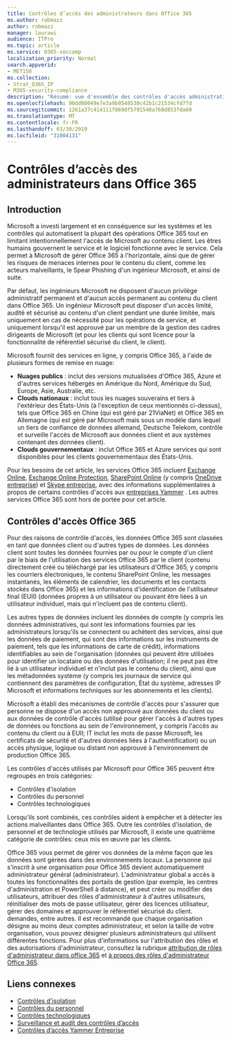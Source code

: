 ```yaml
---
title: Contrôles d’accès des administrateurs dans Office 365
ms.author: robmazz
author: robmazz
manager: laurawi
audience: ITPro
ms.topic: article
ms.service: O365-seccomp
localization_priority: Normal
search.appverid:
- MET150
ms.collection:
- Strat_O365_IP
- M365-security-compliance
description: "Résumé: vue d'ensemble des contrôles d'accès administratif et de la catégorisation des données d'Office 365."
ms.openlocfilehash: 90dd00049e7e3a9b9548530c42b1c21534cfd7fd
ms.sourcegitcommit: 1261a37c414111f869df5791548a768d853fda60
ms.translationtype: MT
ms.contentlocale: fr-FR
ms.lasthandoff: 03/30/2019
ms.locfileid: "31004131"
---
```

# <a name="administrative-access-controls-in-office-365"></a>Contrôles d’accès des administrateurs dans Office 365 

## <a name="introduction"></a>Introduction
Microsoft a investi largement et en conséquence sur les systèmes et les contrôles qui automatisent la plupart des opérations Office 365 tout en limitant intentionnellement l'accès de Microsoft au contenu client. Les êtres humains gouvernent le service et le logiciel fonctionne avec le service. Cela permet à Microsoft de gérer Office 365 à l'horizontale, ainsi que de gérer les risques de menaces internes pour le contenu du client, comme les acteurs malveillants, le Spear Phishing d'un ingénieur Microsoft, et ainsi de suite.

Par défaut, les ingénieurs Microsoft ne disposent d'aucun privilège administratif permanent et d'aucun accès permanent au contenu du client dans Office 365. Un ingénieur Microsoft peut disposer d'un accès limité, audité et sécurisé au contenu d'un client pendant une durée limitée, mais uniquement en cas de nécessité pour les opérations de service, et uniquement lorsqu'il est approuvé par un membre de la gestion des cadres dirigeants de Microsoft (et pour les clients qui sont licence pour la fonctionnalité de référentiel sécurisé du client, le client).

Microsoft fournit des services en ligne, y compris Office 365, à l'aide de plusieurs formes de remise en nuage:

- **Nuages publics** : inclut des versions mutualisées d'Office 365, Azure et d'autres services hébergés en Amérique du Nord, Amérique du Sud, Europe, Asie, Australie, etc.
- **Clouds nationaux** : inclut tous les nuages souverains et tiers à l'extérieur des États-Unis (à l'exception de ceux mentionnés ci-dessus), tels que Office 365 en Chine (qui est géré par 21ViaNet) et Office 365 en Allemagne (qui est géré par Microsoft mais sous un modèle dans lequel un tiers de confiance de données allemand, Deutsche Telekom, contrôle et surveille l'accès de Microsoft aux données client et aux systèmes contenant des données client).
- **Clouds gouvernementaux** : inclut Office 365 et Azure services qui sont disponibles pour les clients gouvernementaux des États-Unis.

Pour les besoins de cet article, les services Office 365 incluent [Exchange Online](https://docs.microsoft.com/Exchange/exchange-online), [Exchange Online Protection](https://docs.microsoft.com/Office365/SecurityCompliance/eop/exchange-online-protection-overview), [SharePoint Online](https://docs.microsoft.com/sharepoint/sharepoint-online) (y compris [OneDrive entreprise](https://docs.microsoft.com/OneDrive/onedrive)) et [Skype entreprise](https://docs.microsoft.com/SkypeForBusiness/skype-for-business-online), avec des informations supplémentaires à propos de certains contrôles d'accès aux [entreprises Yammer](https://support.office.com/article/yammer-–-admin-help-e1464355-1f97-49ac-b2aa-dd320b179dbe?ui=en-US&rs=en-US&ad=US) . Les autres services Office 365 sont hors de portée pour cet article.

## <a name="office-365-access-controls"></a>Contrôles d'accès Office 365
Pour des raisons de contrôle d'accès, les données Office 365 sont classées en tant que données client ou d'autres types de données. Les données client sont toutes les données fournies par ou pour le compte d'un client par le biais de l'utilisation des services Office 365 par le client (contenu directement créé ou téléchargé par les utilisateurs d'Office 365, y compris les courriers électroniques, le contenu SharePoint Online, les messages instantanés, les éléments de calendrier, les documents et les contacts stockés dans Office 365) et les informations d'identification de l'utilisateur final (EUII) (données propres à un utilisateur ou pouvant être liées à un utilisateur individuel, mais qui n'incluent pas de contenu client). 

Les autres types de données incluent les données de compte (y compris les données administratives, qui sont les informations fournies par les administrateurs lorsqu'ils se connectent ou achètent des services, ainsi que les données de paiement, qui sont des informations sur les instruments de paiement, tels que les informations de carte de crédit), informations identifiables au sein de l'organisation (données qui peuvent être utilisées pour identifier un locataire ou des données d'utilisation; il ne peut pas être lié à un utilisateur individuel et n'inclut pas le contenu du client), ainsi que les métadonnées système (y compris les journaux de service qui contiennent des paramètres de configuration, État du système, adresses IP Microsoft et informations techniques sur les abonnements et les clients).

Microsoft a établi des mécanismes de contrôle d'accès pour s'assurer que personne ne dispose d'un accès non approuvé aux données du client ou aux données de contrôle d'accès (utilisé pour gérer l'accès à d'autres types de données ou fonctions au sein de l'environnement, y compris l'accès au contenu du client ou à EUII; IT inclut les mots de passe Microsoft, les certificats de sécurité et d'autres données liées à l'authentification) ou un accès physique, logique ou distant non approuvé à l'environnement de production Office 365.

Les contrôles d'accès utilisés par Microsoft pour Office 365 peuvent être regroupés en trois catégories:
- Contrôles d'isolation
- Contrôles du personnel
- Contrôles technologiques

Lorsqu'ils sont combinés, ces contrôles aident à empêcher et à détecter les actions malveillantes dans Office 365. Outre les contrôles d'isolation, de personnel et de technologie utilisés par Microsoft, il existe une quatrième catégorie de contrôles: ceux mis en œuvre par les clients.

Office 365 vous permet de gérer vos données de la même façon que les données sont gérées dans des environnements locaux. La personne qui s'inscrit à une organisation pour Office 365 devient automatiquement administrateur général (administrateur). L'administrateur global a accès à toutes les fonctionnalités des portails de gestion (par exemple, les centres d'administration et PowerShell à distance), et peut créer ou modifier des utilisateurs, attribuer des rôles d'administrateur à d'autres utilisateurs, réinitialiser des mots de passe utilisateur, gérer des licences utilisateur, gérer des domaines et approuver le référentiel sécurisé du client. demandes, entre autres. Il est recommandé que chaque organisation désigne au moins deux comptes administrateur, et selon la taille de votre organisation, vous pouvez désigner plusieurs administrateurs qui utilisent différentes fonctions. Pour plus d'informations sur l'attribution des rôles et des autorisations d'administrateur, consultez la rubrique [attribution de rôles d'administrateur dans office 365](https://support.office.com/article/Assigning-admin-roles-in-Office-365-eac4d046-1afd-4f1a-85fc-8219c79e1504) et [à propos des rôles d'administrateur Office 365](https://support.office.com/article/Permissions-in-Office-365-DA585EEA-F576-4F55-A1E0-87090B6AAA9D).


## <a name="related-links"></a>Liens connexes

- [Contrôles d'isolation](office-365-isolation-controls.md)
- [Contrôles du personnel](office-365-personnel-controls.md)
- [Contrôles technologiques](office-365-technology-controls.md)
- [Surveillance et audit des contrôles d’accès](office-365-monitoring-and-auditing-access-controls.md)
- [Contrôles d’accès Yammer Entreprise](office-365-yammer-enterprise-access-controls.md)